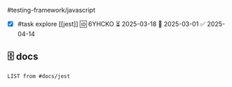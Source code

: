 #testing-framework/javascript

- [x] #task explore [[jest]] 🆔 6YHCKO ⏳ 2025-03-18 📅 2025-03-01 ✅ 2025-04-14

## 🗄 docs

```dataview
LIST from #docs/jest 
```
